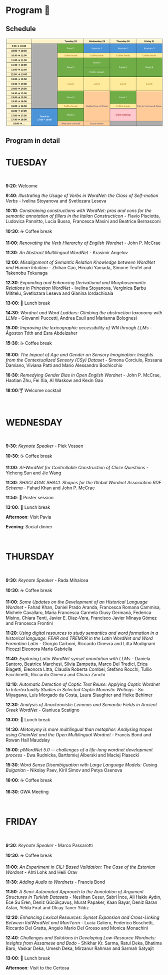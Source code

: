 # Program 📆

## Schedule
<img src="schedule.jpg">

## Program in detail

# TUESDAY
<br>

**9:20**: Welcome

**9:40**: *Illustrating the Usage of Verbs in WordNet: the Class of Self-motion Verbs* - Ivelina Stoyanova and Svetlozara Leseva

**10:10**: *Constraining constructions with WordNet: pros and cons for the semantic annotation of fillers in the Italian Constructicon* - Flavio Pisciotta, Ludovica Pannitto, Lucia Busso, Francesca Masini and Beatrice Bernasconi

**10:30**: ☕️ Coffee break

**11:00**: *Renovating the Verb Hierarchy of English Wordnet* -	John P. McCrae

**11:30**: *An Abstract Multilingual WordNet* -	Krasimir Angelov

**12:00**: *Misalignment of Semantic Relation Knowledge between WordNet and Human Intuition* - Zhihan Cao, Hiroaki Yamada, Simone Teufel and Takenobu Tokunaga

**12:30**: *Expanding and Enhancing Derivational and Morphosemantic Relations in Princeton WordNet* -	Ivelina Stoyanova, Verginica Barbu Mititelu, Svetlozara Leseva and Gianina Iordachioaia

**13:00**: 🍱 Lunch	break
			
**14:30**: *Wordnet and Word Ladders: Climbing the abstraction taxonomy with LLMs* - Giovanni Puccetti, Andrea Esuli and Marianna Bolognesi

**15:00**: *Improving the lexicographic accessibility of WN through LLMs* - Ágoston Tóth and Esra Abdelzaher

**15:30**: ☕️ Coffee break

**16:00**: *The Impact of Age and Gender on Sensory Imagination: Insights from the Contextualized Sensory (CSy) Dataset* - Simona Corciulo, Rossana Damiano, Viviana Patti and Mario Alessandro Bochicchio

**16:30**: *Remedying Gender Bias in Open English Wordnet* - John P. McCrae, Haotian Zhu, Fei Xia, Al Waskow and Kexin Gao

**18:00**:🍸 Welcome cocktail	

<br>

# WEDNESDAY
<br>

**9:30**: *Keynote Speaker* - Piek Vossen

**10:30**: ☕️ Coffee break	

**11:00**: *AI-WordNet for Controllable Construction of Cloze Questions* - Yicheng Sun and Jie Wang

**11:30**: *SHACL4GW: SHACL Shapes for the Global Wordnet Association RDF Schema* - Fahad Khan and John P. McCrae

**11:50**: 📰 Poster session

**13:00**: 🍱 Lunch	break
		
**Afternoon**: Visit Pavia	

**Evening**: Social dinner

<br>

# THURSDAY
<br>

**9:30**: *Keynote Speaker* - Rada Mihalcea

**10:30**: ☕️ Coffee break	

**11:00**: *Some Updates on the Development of an Historical Language Wordnet* - Fahad Khan, Daniel Prado Aranda, Francesca Romana Cammisa, Michele Cavallaro, Maria Francesca Carmela Giusy Germanà, Federica Misino, Chiara Tenti, Javier E. Díaz-Vera, Francisco Javier Minaya Gómez and Francesca Frontini

**11:20**: *Using digital resources to study semantics and word formation in a historical language:  FEAR and TREMOR in the Latin WordNet and Word Formation Latin* - Giorgio Carboni, Riccardo Ginevra and Litta Modignani Picozzi Eleonora Maria Gabriella

**11:40**: *Exploring Latin WordNet synset annotation with LLMs* - Daniela Santoro, Beatrice Marchesi, Silvia Zampetta, Marco Del Tredici, Erica Biagetti, Eleonora Litta, Claudia Roberta Combei, Stefano Rocchi, Tullio Facchinetti, Riccardo Ginevra and Chiara Zanchi

**12:10**: *Automatic Detection of Coptic Text Reuse: Applying Coptic Wordnet to Intertextuality Studies in Selected Coptic Monastic Writings* - So Miyagawa, Luis Morgado da Costa, Laura Slaughter and Heike Behlmer

**12:30**: *Analysis of Anachronistic Lemmas and Semantic Fields in Ancient Greek WordNet* - Gianluca Scatigno

**13:00**: 🍱 Lunch	break
				
**14:30**: *Metonymy is more multilingual than metaphor: Analysing tropes using ChainNet and the Open Multilingual Wordnet* - Francis Bond and Rowan Hall Maudslay

**15:00**: *plWordNet 5.0 -- challenges of a life-long wordnet development process* -	Ewa Rudnicka, Bartłomiej Alberski and Maciej Piasecki

**15:30**: *Word Sense Disambiguation with Large Language Models: Casing Bulgarian* -	Nikolay Paev, Kiril Simov and Petya Osenova

**16:00**: ☕️ Coffee break	

**16:30**: GWA Meeting	

<br>

# FRIDAY
<br>

**9:30**: *Keynote Speaker* -	Marco Passarotti

**10:30**: ☕️ Coffee break	

**11:00**: *An Experiment in CILI-Based Validation: The Case of the Estonian Wordnet* -	Ahti Lohk and Heili Orav

**11:30**: *Adding Audio to Wordnets*	- Francis Bond

**11:50**: *A Semi-Automated Approach to the Annotation of Argument Structures in Turkish Datasets* -	Neslihan Cesur, Sabri İnce, Ali Hakkı Aydın, Ece Su Eren, Deniz Gücükçavuş, Murat Papaker, Kaan Bayar, Deniz Baran Aslan, Yelda Fırat and Olcay Taner Yıldız

**12:20**: *Enhancing Lexical Resources: Synset Expansion and Cross-Linking Between ItalWordNet and MariTerm* -	Lucia Galiero, Federico Boschetti, Riccardo Del Gratta, Angelo Mario Del Grosso and Monica Monachini

**12:40**: *Challenges and Solutions in Developing Low-Resource Wordnets: Insights from Assamese and Bodo* -	Shikhar Kr. Sarma, Ratul Deka, Bhatima Baro, Vaskar Deka, Umesh Deka, Mirzanur Rahman and Sarmah Satyajit

**13:00**: 🍱 Lunch	break		
		
**Afternoon**: Visit to the Certosa
